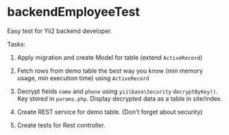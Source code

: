 # backendEmployeeTest
Easy test for Yii2 backend developer.

Tasks:


1. Apply migration and create Model for table (extend `ActiveRecord`)

2. Fetch rows from demo table the best way you know (min memory usage, min execution time) using `ActiveRecord`

3. Decrypt fields `name` and `phone` using `yii\base\Security` `decryptByKey()`. 
Key stored in `params.php`. Display decrypted data as a table in site/index.

4. Create REST service for demo table. (Don't forget about security)

5. Create tests for Rest controller.
